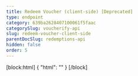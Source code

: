 ```yaml
---
title: Redeem Voucher (client-side) [Deprecated]
type: endpoint
category: 639ba2628407100061f5faac
categorySlug: voucherify-api
slug: redeem-voucher-client-side
parentDocSlug: redemptions-api
hidden: false
order: 5
---
```

[block:html]
{
  "html": "<style>\n[title=\"Toggle library\"] { \n  display: none; }\n.LanguagePicker-divider { \n  display: none; }\n.Playground-section3VTXuaYZivJK > .APISectionHeader3LN_-QIR0m7x {\n  display: none; }\n.LanguagePicker-languages1qVVo_v6AlP9 {\n  display: none; }\n</style>"
}
[/block]
